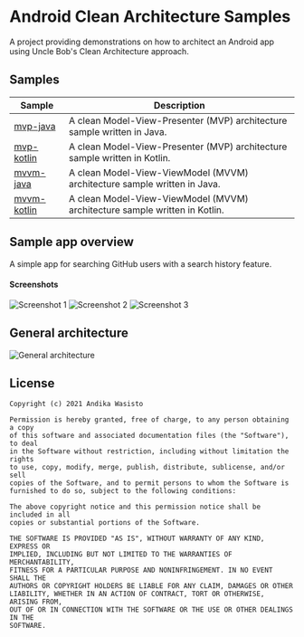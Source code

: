 Android Clean Architecture Samples
==================================

A project providing demonstrations on how to architect an Android app using Uncle Bob's Clean Architecture approach.

Samples
-------

| Sample                             | Description                                                                |
| ---------------------------------- | -------------------------------------------------------------------------- |
| [mvp-java](mvp-java)               | A clean Model-View-Presenter (MVP) architecture sample written in Java.    |
| [mvp-kotlin](mvp-kotlin)           | A clean Model-View-Presenter (MVP) architecture sample written in Kotlin.  |
| [mvvm-java](mvvm-java)             | A clean Model-View-ViewModel (MVVM) architecture sample written in Java.   |
| [mvvm-kotlin](mvvm-kotlin)         | A clean Model-View-ViewModel (MVVM) architecture sample written in Kotlin. |

Sample app overview
-------------------

A simple app for searching GitHub users with a search history feature.

#### Screenshots

![Screenshot 1](https://user-images.githubusercontent.com/9427397/127523694-8ac6dd5e-a739-48ca-b249-40474af9f740.png)
![Screenshot 2](https://user-images.githubusercontent.com/9427397/127523698-dc4f4ff8-4818-41a8-96c5-a61025e1e26e.png)
![Screenshot 3](https://user-images.githubusercontent.com/9427397/127523699-e638fad5-00fb-47a2-8100-20ca1091f4e4.png)

General architecture
--------------------

![General architecture](https://user-images.githubusercontent.com/9427397/127543064-b2f7e3bf-6221-48ba-afab-ec3e9098db61.png)

License
-------

    Copyright (c) 2021 Andika Wasisto

    Permission is hereby granted, free of charge, to any person obtaining a copy
    of this software and associated documentation files (the "Software"), to deal
    in the Software without restriction, including without limitation the rights
    to use, copy, modify, merge, publish, distribute, sublicense, and/or sell
    copies of the Software, and to permit persons to whom the Software is
    furnished to do so, subject to the following conditions:

    The above copyright notice and this permission notice shall be included in all
    copies or substantial portions of the Software.

    THE SOFTWARE IS PROVIDED "AS IS", WITHOUT WARRANTY OF ANY KIND, EXPRESS OR
    IMPLIED, INCLUDING BUT NOT LIMITED TO THE WARRANTIES OF MERCHANTABILITY,
    FITNESS FOR A PARTICULAR PURPOSE AND NONINFRINGEMENT. IN NO EVENT SHALL THE
    AUTHORS OR COPYRIGHT HOLDERS BE LIABLE FOR ANY CLAIM, DAMAGES OR OTHER
    LIABILITY, WHETHER IN AN ACTION OF CONTRACT, TORT OR OTHERWISE, ARISING FROM,
    OUT OF OR IN CONNECTION WITH THE SOFTWARE OR THE USE OR OTHER DEALINGS IN THE
    SOFTWARE.